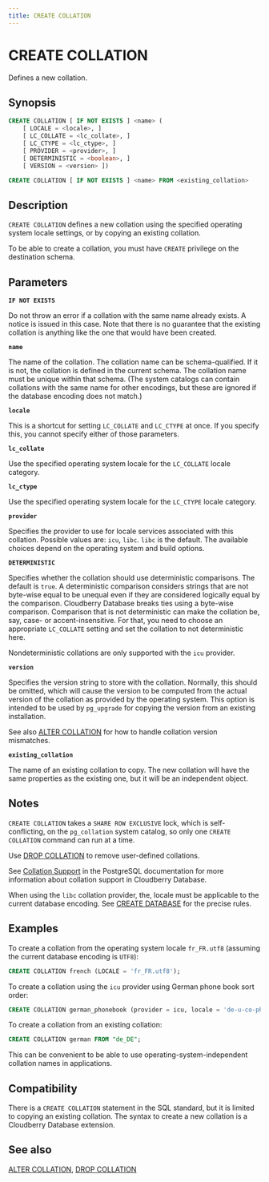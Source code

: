 ```yaml
---
title: CREATE COLLATION
---
```


# CREATE COLLATION

Defines a new collation.

## Synopsis

```sql
CREATE COLLATION [ IF NOT EXISTS ] <name> (
    [ LOCALE = <locale>, ]    
    [ LC_COLLATE = <lc_collate>, ]    
    [ LC_CTYPE = <lc_ctype>, ]
    [ PROVIDER = <provider>, ]
    [ DETERMINISTIC = <boolean>, ]
    [ VERSION = <version> ])

CREATE COLLATION [ IF NOT EXISTS ] <name> FROM <existing_collation>
```

## Description

`CREATE COLLATION` defines a new collation using the specified operating system locale settings, or by copying an existing collation.

To be able to create a collation, you must have `CREATE` privilege on the destination schema.

## Parameters

**`IF NOT EXISTS`**

Do not throw an error if a collation with the same name already exists. A notice is issued in this case. Note that there is no guarantee that the existing collation is anything like the one that would have been created.

**`name`**

The name of the collation. The collation name can be schema-qualified. If it is not, the collation is defined in the current schema. The collation name must be unique within that schema. (The system catalogs can contain collations with the same name for other encodings, but these are ignored if the database encoding does not match.)

**`locale`**

This is a shortcut for setting `LC_COLLATE` and `LC_CTYPE` at once. If you specify this, you cannot specify either of those parameters.

**`lc_collate`**

Use the specified operating system locale for the `LC_COLLATE` locale category.

**`lc_ctype`**

Use the specified operating system locale for the `LC_CTYPE` locale category.

**`provider`**

Specifies the provider to use for locale services associated with this collation. Possible values are: `icu`, `libc`. `libc` is the default. The available choices depend on the operating system and build options.

**`DETERMINISTIC`**

Specifies whether the collation should use deterministic comparisons. The default is `true`. A deterministic comparison considers strings that are not byte-wise equal to be unequal even if they are considered logically equal by the comparison. Cloudberry Database breaks ties using a byte-wise comparison. Comparison that is not deterministic can make the collation be, say, case- or accent-insensitive. For that, you need to choose an appropriate `LC_COLLATE` setting and set the collation to not deterministic here.

Nondeterministic collations are only supported with the `icu` provider.

**`version`**

Specifies the version string to store with the collation. Normally, this should be omitted, which will cause the version to be computed from the actual version of the collation as provided by the operating system. This option is intended to be used by `pg_upgrade` for copying the version from an existing installation.

See also [ALTER COLLATION](/docs/sql-stmts/sql-stmt-alter-collation.md) for how to handle collation version mismatches.

**`existing_collation`**

The name of an existing collation to copy. The new collation will have the same properties as the existing one, but it will be an independent object.

## Notes

`CREATE COLLATION` takes a `SHARE ROW EXCLUSIVE` lock, which is self-conflicting, on the `pg_collation` system catalog, so only one `CREATE COLLATION` command can run at a time.

Use [DROP COLLATION](/docs/sql-stmts/sql-stmt-drop-collation.md) to remove user-defined collations.

See [Collation Support](https://www.postgresql.org/docs/12/collation.html) in the PostgreSQL documentation for more information about collation support in Cloudberry Database.

When using the `libc` collation provider, the, locale must be applicable to the current database encoding. See [CREATE DATABASE](/docs/sql-stmts/sql-stmt-create-database.md) for the precise rules.

## Examples

To create a collation from the operating system locale `fr_FR.utf8` (assuming the current database encoding is `UTF8`):

```sql
CREATE COLLATION french (LOCALE = 'fr_FR.utf8');
```

To create a collation using the `icu` provider using German phone book sort order:

```sql
CREATE COLLATION german_phonebook (provider = icu, locale = 'de-u-co-phonebk');
```

To create a collation from an existing collation:

```sql
CREATE COLLATION german FROM "de_DE";
```

This can be convenient to be able to use operating-system-independent collation names in applications.

## Compatibility

There is a `CREATE COLLATION` statement in the SQL standard, but it is limited to copying an existing collation. The syntax to create a new collation is a Cloudberry Database extension.

## See also

[ALTER COLLATION](/docs/sql-stmts/sql-stmt-alter-collation.md), [DROP COLLATION](/docs/sql-stmts/sql-stmt-drop-collation.md)
